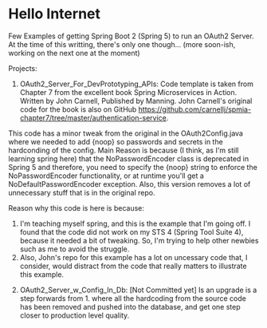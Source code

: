 # Hello Internet
Few Examples of getting Spring Boot 2 (Spring 5) to run an OAuth2 Server.
At the time of this writting, there's only one though... (more soon-ish, working on the next one at the moment)

Projects:
   1. OAuth2_Server_For_DevPrototyping_APIs: Code template is taken from Chapter 7 from the excellent book Spring Microservices in Action. Written by John Carnell, Published by Manning. John Carnell's original code for the book is also on GitHub https://github.com/carnellj/spmia-chapter7/tree/master/authentication-service.
   
   This code has a minor tweak from the original in the OAuth2Config.java where we needed to add {noop} so passwords and secrets in the hardconding of the config. Main Reason is because (I think, as I'm still learning spring here) that the NoPasswordEncoder class is deprecated in Spring 5 and therefore, you need to specify the {noop} string to enforce the NoPasswordEncoder functionality, or at runtime you'll get a NoDefaultPasswordEncoder exception. Also, this version removes a lot of unnecessary stuff that is in the original repo.

   Reason why this code is here is because:
   1) I'm teaching myself spring, and this is the example that I'm going off. I found that the code did not work on my STS 4 (Spring Tool Suite 4), because it needed a bit of tweaking. So, I'm trying to help other newbies such as me to avoid the struggle.
   2) Also, John's repo for this example has a lot on uncessary code that, I consider, would distract from the code that really matters to illustrate this example.
   
   2. OAuth2_Server_w_Config_In_Db: [Not Committed yet] Is an upgrade is a step forwards from 1. where all the hardcoding from the source code has been removed and pushed into the database, and get one step closer to production level quality.
